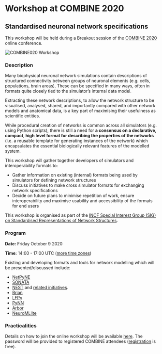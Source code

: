 # Workshop at COMBINE 2020

## Standardised neuronal network specifications


This workshop will be held during a Breakout session of the [COMBINE 2020](http://co.mbine.org/events/COMBINE_2020) online conference.

![COMBINE020 Workshop](http://co.mbine.org/sites/combine/files/COMBINE_website-banner.png)


### Description

Many biophysical neuronal network simulations contain descriptions of structured connectivity 
between groups of neuronal elements (e.g. cells, populations, brain areas). These can be specified 
in many ways, often in formats quite closely tied to the simulator’s internal data model. 

Extracting these network descriptions, to allow the network structure to be visualised, analysed, 
shared, and importantly compared with other network models and anatomical data, is a key part of 
maximising their usefulness as scientific entities. 

While procedural creation of networks is common across all simulators (e.g. using Python scripts), 
there is still a need for **a consensus on a declarative, compact, high level format for describing 
the properties of the networks** (i.e. a reusable template for generating instances of the network) 
which encapsulates the essential biologically relevant features of the modelled system. 

This workshop will gather together developers of simulators and interoperability formats to:

- Gather information on existing (internal) formats being used by simulators for defining network structures
- Discuss initiatives to make cross simulator formats for exchanging network specifications
- Decide on future plans to minimise repetition of work, ensure interoperability and maximise usability and accessibility of the formats for end users

This workshop is organised as part of the [INCF Special Interest Group (SIG) on Standardised Representations of Network Structures](https://github.com/NeuralEnsemble/Networks_SIG).

### Program

**Date:** Friday October 9 2020

**Time:** 14:00 - 17:00 UTC ([more time zones](https://www.timeanddate.com/worldclock/converter.html?iso=20201009T140000&p1=234&p2=136&p3=1440&p4=37&p5=248&p6=176))

Existing and developing formats and tools for network modelling which will be presented/discussed include:

- [NetPyNE](http://netpyne.org/reference.html#network-parameters)
- [SONATA](https://github.com/AllenInstitute/sonata)
- [NEST](https://www.nest-initiative.org/) and [related initiatives](https://abstracts.g-node.org/conference/BC20/abstracts#/uuid/2efdb841-fc22-4f0b-82d4-09510f6739c2).
- [Brian](https://brian2.readthedocs.io/en/stable/resources/tutorials/2-intro-to-brian-synapses.html)
- [LFPy](https://lfpy.readthedocs.io/en/latest/tutorial.html)
- [PyNN](https://github.com/NeuralEnsemble/PyNN)
- [Arbor](https://github.com/arbor-sim/arbor)
- [NeuroMLlite](https://github.com/NeuroML/NeuroMLlite/blob/master/README.md)


### Practicalities

Details on how to join the online workshop will be available [here](https://combine2020.sched.com/event/ecBt/workshop-on-standardised-neuronal-network-specifications). The password will be provided to registered COMBINE attendees ([registration](http://co.mbine.org/events/COMBINE_2020) is free).
